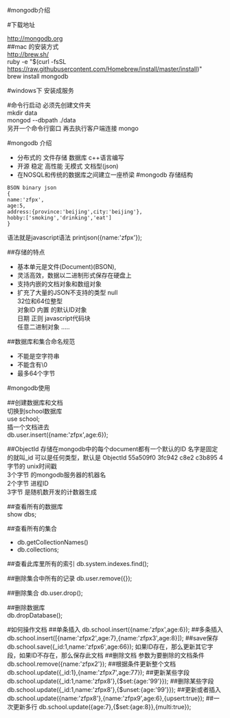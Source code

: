 #mongodb介绍  
 
#下载地址  

http://mongodb.org  
##mac 的安装方式  
http://brew.sh/  
ruby -e "$(curl -fsSL https://raw.githubusercontent.com/Homebrew/install/master/install)"  
brew install mongodb  
    
#windows下 安装成服务  


  
#命令行启动
必须先创建文件夹  
mkdir data  
mongod --dbpath ./data  
另开一个命令行窗口 
再去执行客户端连接 mongo 

#mongodb 介绍   
- 分布式的 文件存储 数据库 c++语言编写  
- 开源 稳定 高性能 无模式 文档型(json)  
- 在NOSQL和传统的数据库之间建立一座桥梁 
#mongodb 存储结构 
```
BSON binary json 
{ 
name:'zfpx', 
age:5, 
address:{province:'beijing',city:'beijing'}, 
hobby:['smoking','drinking','eat'] 
} 
```
语法就是javascript语法 
 printjson({name:'zfpx'});

##存储的特点 
- 基本单元是文件(Document)(BSON), 
- 灵活高效，数据以二进制形式保存在硬盘上 
- 支持内嵌的文档对象和数组对象 
- 扩充了大量的JSON不支持的类型 
null  
32位和64位整型  
对象ID 内置 的默认ID对象  
日期 
正则 
javascript代码块  
任意二进制对象 
.....  

##数据库和集合命名规范  
- 不能是空字符串  
- 不能含有\0   
- 最多64个字节  

#mongodb使用  

##创建数据库和文档  
切换到school数据库  
use school;  
插一个文档进去  
db.user.insert({name:'zfpx',age:6});  

##ObjectId
存储在mongodb中的每个document都有一个默认的ID 
名字是固定的就叫_id
可以是任何类型，默认是 ObjectId
55a509f0 3fc942 c8e2 c3b895
4字节的 unix时间戳  
3个字节 的mongodb服务器的机器名  
2个字节 进程ID  
3字节 是随机数开发的计数器生成  

##查看所有的数据库  
show dbs;  

##查看所有的集合  
- db.getCollectionNames()  
- db.collections;  

##查看此库里所有的索引
db.system.indexes.find();

##删除集合中所有的记录
db.user.remove({});

##删除集合
db.user.drop();  

##删除数据库   
db.dropDatabase();  

#如何操作文档
##单条插入
db.school.insert({name:'zfpx',age:6});
##多条插入
 db.school.insert([{name:'zfpx2',age:7},{name:'zfpx3',age:8}]);
##save保存
db.school.save({_id:1,name:'zfpx6',age:66});
如果ID存在，那么更新其它字段，如果ID不存在，那么保存此文档
##删除文档
参数为要删除的文档条件
db.school.remove({name:'zfpx2'});
##根据条件更新整个文档
db.school.update({_id:1},{name:'zfpx7',age:77});
##更新某些字段
 db.school.update({_id:1,name:'zfpx8'},{$set:{age:'99'}});
##删除某些字段
db.school.update({_id:1,name:'zfpx8'},{$unset:{age:'99'}});
##更新或者插入
db.school.update({name:'zfpx8'},{name:'zfpx9',age:6},{upsert:true});
##一次更新多行
db.school.update({age:7},{$set:{age:8}},{multi:true});



